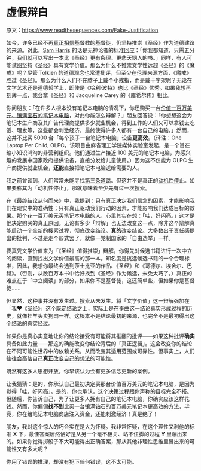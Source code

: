 # 虚假辩白

原文：https://www.readthesequences.com/Fake-Justification

如今，许多已经不再[真正相信](https://www.readthesequences.com/Belief-In-Belief)基督教的基督徒，仍坚持推崇《圣经》作为道德建议的来源。对此，[Sam Harris](http://www.samharris.org/blog/item/sam-harris-vs.-andrew-sullivan) 的话是无神论者的标准回应：「你我都知道，只需五分钟，我们就可以写出一本比《圣经》更有条理、更悲天悯人的书。」同样，有人可能试图坚持《圣经》具有文学价值。那么为什么不推崇文学性远超《圣经》的《魔戒》呢？尽管 Tolkien 的道德观念也常遭批评，但至少在伦理来源方面，《魔戒》胜过《圣经》。那么为什么人们不在脖子上戴个小戒指，而是戴十字架呢？无论在文学艺术还是道德哲学上，即使是《哈利·波特》也比《圣经》优秀。如果我想再刻薄一点，我会拿《圣经》和 Jacqueline Carey 的《库希尔传》相比。

你问朋友：「在许多人根本没有笔记本电脑的情况下，你还购买一台[价值一百万美元、镶满宝石的笔记本电脑](https://entertainment.slashdot.org/story/07/03/26/197253/a-million-dollar-laptop-created)，对此你能怎么辩解？」朋友回答说：「你想想这会为笔记本生产商及其广告代理商提供多少就业机会，得到工作的人们又可以拿钱去吃饭、理发等，这些都会刺激经济，最终使得许多人都有一台自己的电脑。」然而，这并不比买 5000 台「每个孩子一台笔记本电脑」设备**更高效**。（译注：One Laptop Per Child, OLPC，该项目由麻省理工学院媒体实验室发起，是一个旨在缩小知识鸿沟的非营利组织。他们通过生产接近 100 美元的笔记本电脑，为感兴趣的发展中国家政府提供设备，直接分发给儿童使用。）因为这不仅能为 OLPC 生产商提供就业机会，**还能**直接把笔记本电脑送给需要的人。

我之前曾谈到，人们常常未能寻找[第三条道路](https://www.readthesequences.com/The-Third-Alternative)。但这并不是真正的[动机性停止](https://www.readthesequences.com/Motivated-Stopping-And-Motivated-Continuation)。如果要称其为「动机性停止」，那就意味着至少先有过一次搜索。

在《[最终结论从何而来](https://www.readthesequences.com/TheBottomLine)》中，我提到：只有真正决定我们信念的因素，才能影响我们在现实中的准确性；只有真正驱动我们行动的因素，才能影响我们达成目标的效果。那个花一百万美元买笔记本电脑的人，心里其实在想：「哇，好闪亮。」这才是他决定购买的真正原因。无论有多少「辩解」也无法改变这一点，除非这个辩解真能启动一个全新的搜索过程，彻底改变结论。**真的**改变结论。大多数[出于责任感](https://www.readthesequences.com/The-Meditation-On-Curiosity)提出的批判，不过是走个形式罢了，就像一党制国家的「自由选举」一样。

要真凭文学价值来为「《圣经》值得推崇」辩解，你得先对候选书籍进行一次中立的阅读，直到找出文学价值最高的那一本。知名度是挑选候选书籍的一个合理标准，因此，我想你最终会选到莎士比亚的作品、《圣经》和《哥德尔、埃舍尔、巴赫》。（否则，从数百万本书中恰好找到《圣经》作为候选，未免太巧了。）真正的难点在于「中立阅读」的部分，如果你不是基督徒，这还简单些，但如果你是基督徒……

但显然，这种事并没有发生过。搜索从未发生。将「文学价值」这一辩解强加在「我❤《圣经》」这个既定结论之上，实际上是在歪曲这一结论真实形成过程的历史，就像挂羊头卖狗肉一样。这根本不是结论最初的来源，也完全不是最初得出这个结论的真实经过。

如果你是真心实意地让你的结论接受有可能将其推翻的批评——如果这种批评**确实**具备如此力量——那这的确能改变你结论背后的「真正逻辑」。这会改变你的结论在不同可能性世界中的依赖关系，从而改变其适用范围或可靠性。但事实上，人们往往会高估自己**真正**[改变自己的想法](https://www.readthesequences.com/We-Change-Our-Minds-Less-Often-Than-We-Think)的可能性。

既然有这多人思想开放，你早该认为会有更多信念更新的案例。

让我猜猜：是的，你承认自己最初决定买那台价值百万美元的笔记本电脑，是因为觉得「哇，好闪亮」。是的，你也承认，这个决策过程跟你声称的目标完全不搭。但随后，你告诉自己，为了让更多人拥有自己的笔记本电脑，你确实应该这样花钱。然而，你偏偏**找不到**比买一台镶满钻石的百万美元笔记本更高效的方法，毕竟，你在给笔记本电脑商店注入资金，还能刺激经济！真是绝了！

朋友，我对这个惊人的巧合实在是大为怀疑。我非常怀疑，在这个理性又利他的标准 **X** 下，最佳答案居然恰好是从另一个毫不相关、站不住脚的过程 **Y** 里蹦出来的。如果你觉得掷骰子不大可能得出正确答案，那从其他非理性思维里冒出来的可能性又有多大呢？

你用了错误的推理，却没有犯下任何错误，这不太可能。